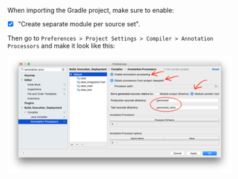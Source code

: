 When importing the Gradle project, make sure to enable:

- [x] "Create separate module per source set".

Then go to `Preferences > Project Settings > Compiler > Annotation Processors` and make it look like this:

![Annotation Processor Settings](imgs/intellij-annotation-proc-config.png)

